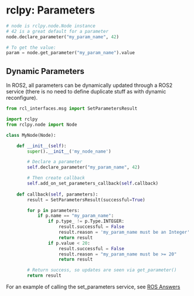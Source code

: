 # rclpy: Parameters

```python
# node is rclpy.node.Node instance
# 42 is a great default for a parameter
node.declare_parameter("my_param_name", 42)

# To get the value:
param = node.get_parameter("my_param_name").value
```

## Dynamic Parameters

In ROS2, all parameters can be dynamically updated through a ROS2 service
(there is no need to define duplicate stuff as with dynamic reconfigure).

```python
from rcl_interfaces.msg import SetParametersResult

import rclpy
from rclpy.node import Node

class MyNode(Node):

    def __init__(self):
        super().__init__('my_node_name')

        # Declare a parameter
        self.declare_parameter("my_param_name", 42)

        # Then create callback
        self.add_on_set_parameters_callback(self.callback)
    
    def callback(self, parameters):
        result = SetParametersResult(successful=True)

        for p in parameters:
            if p.name == "my_param_name":
                if p.type_ != p.Type.INTEGER:
                    result.successful = False
                    result.reason = 'my_param_name must be an Integer'
                    return result
                if p.value < 20:
                    result.successful = False
                    result.reason = "my_param_name must be >= 20"
                    return result

        # Return success, so updates are seen via get_parameter()
        return result
```

For an example of calling the set_parameters service, see
[ROS Answers](https://answers.ros.org/question/308541/ros2-rclpy-set-parameter-example/)

